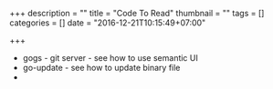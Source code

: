 +++
description = ""
title = "Code To Read"
thumbnail = ""
tags = []
categories = []
date = "2016-12-21T10:15:49+07:00"

+++
* gogs - git server - see how to use semantic UI
* go-update - see how to update binary file
* 
